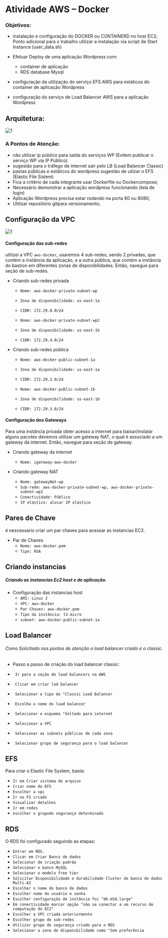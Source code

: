 <h1>Atividade AWS – Docker</h1>

<h3>Objetivos:</h3>

- instalação e configuração do DOCKER ou CONTAINERD no host EC2;
Ponto adicional para o trabalho utilizar a instalação via script de Start Instance (user_data.sh)

- Efetuar Deploy de uma aplicação Wordpress com:
  * container de aplicação
  * RDS database Mysql

- configuração da utilização do serviço EFS AWS para estáticos do container de aplicação Wordpress

- configuração do serviço de Load Balancer AWS para a aplicação Wordpress

## Arquitetura:
![1](https://github.com/igormorantos/Aws-Docker/assets/94862012/28b3e75c-be2a-4826-9a4c-7e924adcb33f)


<h3>A Pontos de Atenção:</h3>

- não utilizar ip público para saída do serviços WP (Evitem publicar o serviço WP via IP Público)
- sugestão para o tráfego de internet sair pelo LB (Load Balancer Classic)
- pastas públicas e estáticos do wordpress sugestão de uilizar o EFS (Elastic File Sistem)
- Fica a critério de cada integrante usar Dockerfile ou Dockercompose;
- Necessário demonstrar a aplicação wordpress funcionando (tela de login)
- Aplicação Wordpress precisa estar rodando na porta 80 ou 8080;
- Utilizar repositório gitpara versionamento;

## Configuração da VPC

![1](https://github.com/igormorantos/Aws-Docker/assets/94862012/b98bcccd-e81e-4461-beef-669b1baa192d)

<h4>Configuração das sub-redes</h4>

utilizei a VPC `aws-docker`, usaremos 4 sub-redes, sendo 2 privadas, que contém a instância da aplicação, e a outra pública, que contém a instância do bastion em diferentes zonas de disponibilidades. Então, navegue para seção de sub-redes.

- Criando sub-redes privada
    - `Nome: aws-docker-private-subnet-wp`
    - `Zona de disponibilidade: us-east-1a`
    - `CIDR: 172.29.0.0/24`
   
    - `Nome: aws-docker-private-subnet-wp2`
    - `Zona de disponibilidade: us-east-1b`
    - `CIDR: 172.29.4.0/24`

- Criando sub-redes pública
    - `Nome: aws-docker-public-subnet-1a`
    - `Zona de disponibilidade: us-east-1a`
    - `CIDR: 172.29.2.0/24`

    - `Nome: aws-docker-public-subnet-1b`
    - `Zona de disponibilidade: us-east-1b`
    - `CIDR: 172.29.3.0/24`

<h4>Configuração dos Gateways</h4>

Para uma instância privada obter acesso a internet para baixar/instalar alguns pacotes devemos utilizar um gateway NAT, o qual é associado a um gateway da internet. Então, navegue para seção de gateway.

- Criando gateway da internet
    - `Nome: igateway-aws-docker`
    
- Criando gateway NAT
    - `Nome: gatewayNat-wp`
    - `Sub-rede: aws-docker-private-subnet-wp, aws-docker-private-subnet-wp2`
    - `Conectividade: Público`
    - `IP elástico: alocar IP elástico`

## Pares de Chave

é nescessario criar um par chaves para acessar as instancias EC2.
- Par de Chaves
    - `Nome: aws-docker.pem`
    - `Tipo: RSA`
    
## Criando instancias

<h5>Criando as instancias Ec2 host e de aplicação.</h5>

- Configuração das instancias host
    - `AMI: Linux 2`
    - `VPC: aws-docker`
    - `Par Chaves: aws-docker.pem`
    - `Tipo da instância: t2.micro`
    - `subnet: aws-docker-public-subnet-1a`

## Load Balancer

<h6>Como Solicitado nos pontos de atenção o load balancer criado é o classic.</h6>

 - Passo a passo de criação do load balancer classic:

 - ` Ir para a seção de load balancers na AWS`
 - ` Clicar em criar lod balancer`
 - ` Selecionar o tipo de "Classic Load Balancer`
 - ` Escolha o nome do load balancer`
 - ` Selecionar o esquema "Voltado para internet`
 - ` Selecionar a VPC`
 - ` Selecionar as subnets públicas de cada zona`
 - ` Selecionar grupo de segurança para o load balancer`

## EFS

Para criar o Elastic File System, basta:

 - `Ir em Criar sistema de arquivo`
 - `Criar nome do EFS`
 - `Escolher a vpc`
 - `Ir no FS criado`
 - `Visualizar detalhes`
 - `Ir em redes`
 - `escolher o grupode segurança determinado`

## RDS

O RDS foi configurado seguindo as etapas:

 - `Entrar em RDS.`
 - `Clicar em Criar Banco de dados`
 - `Selecionar de criação padrão`
 - `Selecionar o banco MySQL`
 - `Selecionar o modelo free tier`
 - `Solicitar Disponibilidade e durabilidade Cluster de banco de dados Multi-AZ`
 - `Escolher o nome do banco de dados`
 - `Escolher nome do usuário e senha`
 - `Escolher configuração de instância foi "db.m5d.large"`
 - `Em conectividade marcar opção "não se conectar a um recurso de computação do EC2"`
 - `Escolher a VPC criada anteriormente`
 - `Escolher grupo de sub-redes`
 - `Utilizar grupo de segurança criado para o RDS`
 - `Selecionar a zona de disponibilidade como "Sem preferência`
